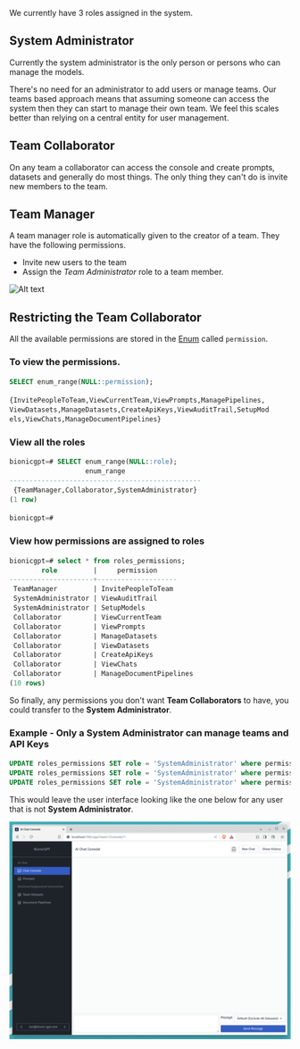 We currently have 3 roles assigned in the system.

## System Administrator

Currently the system administrator is the only person or persons who can manage the models.

There's no need for an administrator to add users or manage teams. Our teams based approach means that assuming someone can access the system then they can start to manage their own team. We feel this scales better than relying on a central entity for user management.

## Team Collaborator

On any team a collaborator can access the console and create prompts, datasets and generally do most things. The only thing they can't do is invite new members to the team.

## Team Manager

A team manager role is automatically given to the creator of a team. They have the following permissions.

- Invite new users to the team
- Assign the *Team Administrator* role to a team member.

![Alt text](/landing-page/teams.png "Start Screen")

## Restricting the Team Collaborator

All the available permissions are stored in the [Enum](https://www.postgresql.org/docs/current/datatype-enum.html) called `permission`.

### To view the permissions.

```sql
SELECT enum_range(NULL::permission);

{InvitePeopleToTeam,ViewCurrentTeam,ViewPrompts,ManagePipelines,
ViewDatasets,ManageDatasets,CreateApiKeys,ViewAuditTrail,SetupMod
els,ViewChats,ManageDocumentPipelines}
```

### View all the roles

```sql
bionicgpt=# SELECT enum_range(NULL::role);
                   enum_range                   
------------------------------------------------
 {TeamManager,Collaborator,SystemAdministrator}
(1 row)

bionicgpt=# 
```

### View how permissions are assigned to roles

```sql
bionicgpt=# select * from roles_permissions;
        role         |     permission
---------------------+--------------------
 TeamManager         | InvitePeopleToTeam
 SystemAdministrator | ViewAuditTrail
 SystemAdministrator | SetupModels
 Collaborator        | ViewCurrentTeam
 Collaborator        | ViewPrompts
 Collaborator        | ManageDatasets
 Collaborator        | ViewDatasets
 Collaborator        | CreateApiKeys
 Collaborator        | ViewChats
 Collaborator        | ManageDocumentPipelines
(10 rows)
```

So finally, any permissions you don't want **Team Collaborators** to have, you could transfer to the **System Administrator**.

### Example - Only a System Administrator can manage teams and API Keys

```sql
UPDATE roles_permissions SET role = 'SystemAdministrator' where permission = 'CreateApiKeys';
UPDATE roles_permissions SET role = 'SystemAdministrator' where permission = 'ViewCurrentTeam';
UPDATE roles_permissions SET role = 'SystemAdministrator' where permission = 'InvitePeopleToTeam';
```

This would leave the user interface looking like the one below for any user that is not **System Administrator**.

![Alt text](rbac.png "Start Screen")
